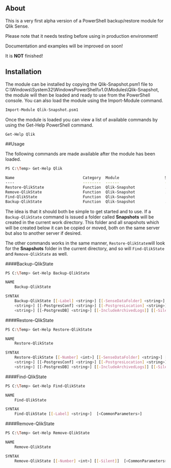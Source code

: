 ## About

This is a very first alpha version of a PowerShell backup/restore module for Qlik Sense.

Please note that it needs testing before using in production environment!

Documentation and examples will be improved on soon!

It is **NOT** finished!

## Installation
The module can be installed by copying the Qlik-Snapshot.psm1 file to C:\Windows\System32\WindowsPowerShell\v1.0\Modules\Qlik-Snapshot\, the module will then be loaded and ready to use from the PowerShell console. You can also load the module using the Import-Module command.
```sh
Import-Module Qlik-Snapshot.psm1
```
Once the module is loaded you can view a list of available commands by using the Get-Help PowerShell command.
```sh
Get-Help Qlik
```

##Usage

The following commands are made available after the module has been loaded.

```sh
PS C:\Temp> Get-Help Qlik

Name                              Category  Module                    Synopsis
----                              --------  ------                    --------
Restore-QlikState                 Function  Qlik-Snapshot             ...
Remove-QlikState                  Function  Qlik-Snapshot             ...
Find-QlikState                    Function  Qlik-Snapshot             ...
Backup-QlikState                  Function  Qlik-Snapshot             ...
```

The idea is that it should both be simple to get started and to use. If a ```Backup-QlikState``` command is issued a folder called **Snapshots** will be created in the current work directory. This folder and all snapshots which will be created below it can be copied or moved, both on the same server but also to another server if desired.

The other commands works in the same manner, ```Restore-QlikState```will look for the **Snapshots** folder in the current directory, and so will ```Find-QlikState``` and ```Remove-QlikState``` as well.

####Backup-QlikState

```sh
PS C:\Temp> Get-Help Backup-QlikState

NAME
    Backup-QlikState

SYNTAX
    Backup-QlikState [[-Label] <string>] [[-SenseDataFolder] <string>] [[-CertExportPWD] <string>] [[-PostgresBin]
    <string>] [[-PostgresConf] <string>] [[-PostgresLocation] <string>] [[-PostgresAccount] <string>] [[-PostgresPort]
    <string>] [[-PostgresDB] <string>] [[-IncludeArchivedLogs]] [[-Silent]]  [<CommonParameters>]
```

####Restore-QlikState

```sh
PS C:\Temp> Get-Help Restore-QlikState

NAME
    Restore-QlikState

SYNTAX
    Restore-QlikState [[-Number] <int>] [[-SenseDataFolder] <string>] [[-CertExportPWD] <string>] [[-PostgresBin]
    <string>] [[-PostgresConf] <string>] [[-PostgresLocation] <string>] [[-PostgresAccount] <string>] [[-PostgresPort]
    <string>] [[-PostgresDB] <string>] [[-IncludeArchivedLogs]] [[-Silent]]  [<CommonParameters>]
```

####Find-QlikState

```sh
PS C:\Temp> Get-Help Find-QlikState

NAME
    Find-QlikState

SYNTAX
    Find-QlikState [[-Label] <string>]  [<CommonParameters>]
```

####Remove-QlikState

```sh
PS C:\Temp> Get-Help Remove-QlikState

NAME
    Remove-QlikState

SYNTAX
    Remove-QlikState [[-Number] <int>] [[-Silent]]  [<CommonParameters>]
```
